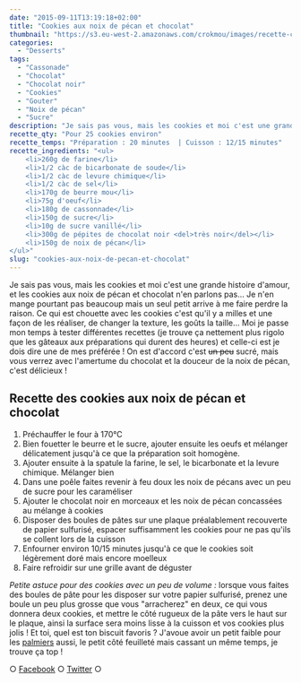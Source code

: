 ```yaml
---
date: "2015-09-11T13:19:18+02:00"
title: "Cookies aux noix de pécan et chocolat"
thumbnail: "https://s3.eu-west-2.amazonaws.com/crokmou/images/recette-cookies-noix-de-pecan-crokmou-blog-culinaire.jpg"
categories:
  - "Desserts"
tags:
  - "Cassonade"
  - "Chocolat"
  - "Chocolat noir"
  - "Cookies"
  - "Gouter"
  - "Noix de pécan"
  - "Sucre"
description: "Je sais pas vous, mais les cookies et moi c'est une grande histoire d'amour, et les cookies aux noix de pécan et chocolat n'en parlons pas..."
recette_qty: "Pour 25 cookies environ"
recette_temps: "Préparation : 20 minutes  | Cuisson : 12/15 minutes"
recette_ingredients: "<ul>
	<li>260g de farine</li>
	<li>1/2 càc de bicarbonate de soude</li>
	<li>1/2 càc de levure chimique</li>
	<li>1/2 càc de sel</li>
	<li>170g de beurre mou</li>
	<li>75g d'oeuf</li>
	<li>180g de cassonnade</li>
	<li>150g de sucre</li>
	<li>10g de sucre vanillé</li>
	<li>300g de pépites de chocolat noir <del>très noir</del></li>
	<li>150g de noix de pécan</li>
</ul>"
slug: "cookies-aux-noix-de-pecan-et-chocolat"
---
```


Je sais pas vous, mais les cookies et moi c'est une grande histoire d'amour, et les cookies aux noix de pécan et chocolat n'en parlons pas... Je n'en mange pourtant pas beaucoup mais un seul petit arrive à me faire perdre la raison. Ce qui est chouette avec les cookies c'est qu'il y a milles et une façon de les réaliser, de changer la texture, les goûts la taille... Moi je passe mon temps à tester différentes recettes (je trouve ça nettement plus rigolo que les gâteaux aux préparations qui durent des heures) et celle-ci est je dois dire une de mes préférée ! On est d'accord c'est <del>un peu</del> sucré, mais vous verrez avec l'amertume du chocolat et la douceur de la noix de pécan, c'est délicieux !

## **Recette des cookies aux noix de pécan et chocolat**

1.  Préchauffer le four à 170°C
2.  Bien fouetter le beurre et le sucre, ajouter ensuite les oeufs et mélanger délicatement jusqu'à ce que la préparation soit homogène.
3.  Ajouter ensuite à la spatule la farine, le sel, le bicarbonate et la levure chimique. Mélanger bien
4.  Dans une poêle faites revenir à feu doux les noix de pécans avec un peu de sucre pour les caraméliser
5.  Ajouter le chocolat noir en morceaux et les noix de pécan concassées au mélange à cookies
6.  Disposer des boules de pâtes sur une plaque préalablement recouverte de papier sulfurisé, espacer suffisamment les cookies pour ne pas qu'ils se collent lors de la cuisson
7.  Enfourner environ 10/15 minutes jusqu'à ce que le cookies soit légèrement doré mais encore moelleux
8.  Faire refroidir sur une grille avant de déguster

_Petite astuce pour des cookies avec un peu de volume :_ lorsque vous faites des boules de pâte pour les disposer sur votre papier sulfurisé, prenez une boule un peu plus grosse que vous "arracherez" en deux, ce qui vous donnera deux cookies, et mettre le côté rugueux de la pâte vers le haut sur le plaque, ainsi la surface sera moins lisse à la cuisson et vos cookies plus jolis ! Et toi, quel est ton biscuit favoris ? J'avoue avoir un petit faible pour les [palmiers](https://crokmou.com/2012/06/palmiers-biscuits-feuilletes) aussi, le petit côté feuilleté mais cassant un même temps, je trouve ça top !

○ [Facebook](https://www.facebook.com/crokmou.blog) ○ [Twitter](https://twitter.com/Crokmou) ○